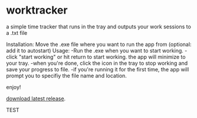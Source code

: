 # worktracker
a simple time tracker that runs in the tray and outputs your work sessions to a .txt file

Installation:
Move the .exe file where you want to run the app from (optional: add it to autostart)
Usage:
-Run the .exe when you want to start working.
-click "start working" or hit return to start working. the app will minimize to your tray.
-when you're done, click the icon in the tray to stop working and save your progress to file.
-if you're running it for the first time, the app will prompt you to specifiy the file name and location.

enjoy!

[download latest release](https://github.com/robot-o/worktracker/releases).


TEST
